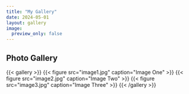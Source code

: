 ```yaml
---
title: "My Gallery"
date: 2024-05-01
layout: gallery
image:
  preview_only: false
---
```

## Photo Gallery

{{< gallery >}}
  {{< figure src="image1.jpg" caption="Image One" >}}
  {{< figure src="image2.jpg" caption="Image Two" >}}
  {{< figure src="image3.jpg" caption="Image Three" >}}
{{< /gallery >}}
